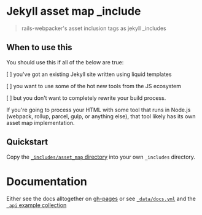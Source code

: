 # Jekyll asset map \_include

> rails-webpacker's asset inclusion tags as jekyll \_includes

<!-- badges  -->

<!-- /badges -->

## When to use this

You should use this if all of the below are true:

[ ] you've got an existing Jekyll site written using liquid templates

[ ] you want to use some of the hot new tools from the JS ecosystem

[ ] but you don't want to completely rewrite your build process.

If you're going to process your HTML with some tool that runs in Node.js (webpack, rollup, parcel, gulp, or anything else), that tool likely has its own asset map implementation.

## Quickstart

Copy the [`_includes/asset_map` directory](./site-src/_includes/asset_map) into your own `_includes` directory.

# Documentation

Either see the docs alltogether on [gh-pages](//skalt.github.io/jekyll_asset_map/) or see [`_data/docs.yml`](./site-src/_data/docs.yml) and the [`_api` example collection](./site-src/_api)
